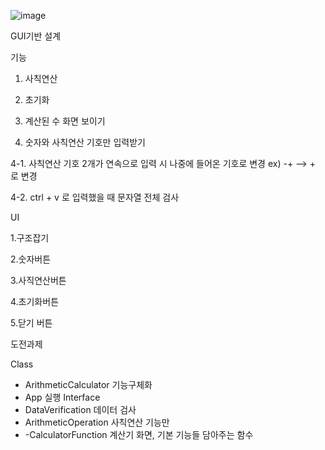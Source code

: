 ![image](https://github.com/user-attachments/assets/def131d8-644f-4511-8866-14281eb2b099)


GUI기반 설계 

기능

1. 사칙연산

2. 초기화

3. 계산된 수 화면 보이기

4. 숫자와 사칙연산 기호만 입력받기

  4-1. 사칙연산 기호 2개가 연속으로 입력 시 나중에 들어온 기호로 변경 ex) -+ --> + 로 변경 

  4-2. ctrl + v 로 입력했을 때 문자열 전체 검사

UI

1.구조잡기

2.숫자버튼

3.사직연산버튼

4.초기화버튼

5.닫기 버튼

도전과제 

Class
- ArithmeticCalculator 기능구체화
- App 실행 
Interface
- DataVerification 데이터 검사
- ArithmeticOperation 사칙연산 기능만
- -CalculatorFunction 계산기 화면, 기본 기능들 담아주는 함수
